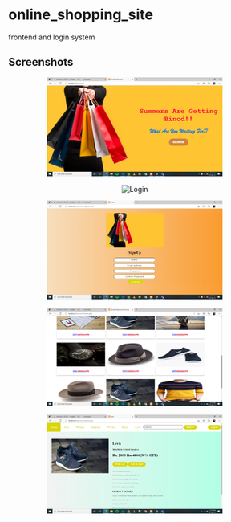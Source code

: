 # online_shopping_site
frontend and login system
## Screenshots
<p align="center">
  <img src="assets/Screenshot (385).png" width="350" title="Repository">
  </p>
  <p align="center">
  <img src="assets/lScreenshot (386).png" width="350" title="Login">
</p>
<p align="center">
  <img src="assets/Screenshot (387).png" width="350" title="Upload">
  </p>
  <p align="center">
  <img src="assets/Screenshot (390).png" width="350" title="Login">
</p>
<p align="center">
  <img src="assets/Screenshot (391).png" width="350" title="Login">
</p>
